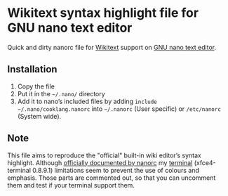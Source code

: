# Wikitext syntax highlight file for GNU nano text editor
Quick and dirty nanorc file for [Wikitext](https://meta.wikimedia.org/wiki/Community_Tech/Wikitext_editor_syntax_highlighting) support on [GNU nano text editor](https://www.nano-editor.org/). 
## Installation
1. Copy the file 
2. Put it in the `~/.nano/` directory
3. Add it to nano’s included files by adding `include ~/.nano/cooklang.nanorc` into `~/.nanorc` (User specific) or `/etc/nanorc` (System wide).
## Note
This file aims to reproduce the "official" built-in wiki editor’s syntax highlight.
Although [officially documented by nanorc](https://www.nano-editor.org/dist/latest/nanorc.5.html) my [terminal](https://gitlab.xfce.org/apps/xfce4-terminal) (xfce4-terminal 0.8.9.1) limitations seem to prevent the use of colours and emphasis. Those parts are commented out, so that you can uncomment them and test if your terminal support them.
